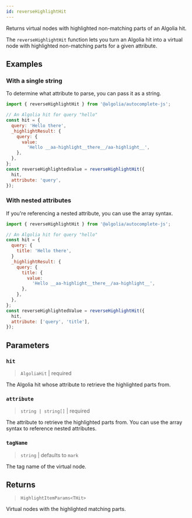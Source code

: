 ```yaml
---
id: reverseHighlightHit
---
```


Returns virtual nodes with highlighted non-matching parts of an Algolia hit.

 The `reverseHighlightHit` function lets you turn an Algolia hit into a virtual node with highlighted non-matching parts for a given attribute.

## Examples

### With a single string

To determine what attribute to parse, you can pass it as a string.

```js
import { reverseHighlightHit } from '@algolia/autocomplete-js';

// An Algolia hit for query "hello"
const hit = {
  query: 'Hello there',
  _highlightResult: {
    query: {
      value:
        'Hello __aa-highlight__there__/aa-highlight__',
    },
  },
};
const reverseHighlightedValue = reverseHighlightHit({
  hit,
  attribute: 'query',
});
```

### With nested attributes

If you're referencing a nested attribute, you can use the array syntax.

```js
import { reverseHighlightHit } from '@algolia/autocomplete-js';

// An Algolia hit for query "hello"
const hit = {
  query: {
    title: 'Hello there',
  }
  _highlightResult: {
    query: {
      title: {
        value:
          'Hello __aa-highlight__there__/aa-highlight__',
      },
    },
  },
};
const reverseHighlightedValue = reverseHighlightHit({
  hit,
  attribute: ['query', 'title'],
});
```

## Parameters

### `hit`

> `AlgoliaHit` | required

The Algolia hit whose attribute to retrieve the highlighted parts from.

### `attribute`

> `string | string[]` | required

The attribute to retrieve the highlighted parts from. You can use the array syntax to reference nested attributes.

### `tagName`

> `string` | defaults to `mark`

The tag name of the virtual node.

## Returns

> `HighlightItemParams<THit>`

Virtual nodes with the highlighted matching parts.
